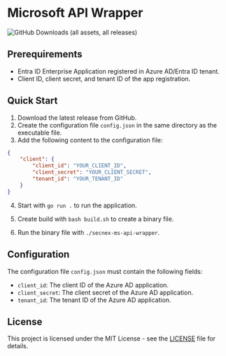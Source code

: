 # Microsoft API Wrapper

![GitHub Downloads (all assets, all releases)](https://img.shields.io/github/downloads/SecNex/ms-api-wrapper/total)

## Prerequirements

- Entra ID Enterprise Application registered in Azure AD/Entra ID tenant.
- Client ID, client secret, and tenant ID of the app registration.

## Quick Start

1. Download the latest release from GitHub.
2. Create the configuration file `config.json` in the same directory as the executable file.
3. Add the following content to the configuration file:

```json
{
    "client": {
        "client_id": "YOUR_CLIENT_ID",
        "client_secret": "YOUR_CLIENT_SECRET",
        "tenant_id": "YOUR_TENANT_ID"
    }
}
```

4. Start with `go run .` to run the application.

5. Create build with `bash build.sh` to create a binary file.

6. Run the binary file with `./secnex-ms-api-wrapper`.

## Configuration

The configuration file `config.json` must contain the following fields:

- `client_id`: The client ID of the Azure AD application.
- `client_secret`: The client secret of the Azure AD application.
- `tenant_id`: The tenant ID of the Azure AD application.

## License

This project is licensed under the MIT License - see the [LICENSE](LICENSE) file for details.
